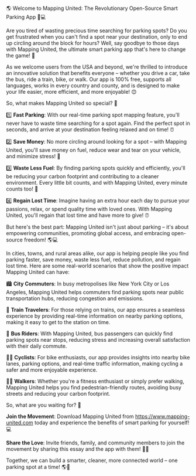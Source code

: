 🌎 Welcome to Mapping United: The Revolutionary Open-Source Smart Parking App 🚗💻

Are you tired of wasting precious time searching for parking spots? Do you get frustrated when you can't find a spot near your destination, only to end up circling around the block for hours? Well, say goodbye to those days with Mapping United, the ultimate smart parking app that's here to change the game! 🚀

As we welcome users from the USA and beyond, we're thrilled to introduce an innovative solution that benefits everyone – whether you drive a car, take the bus, ride a train, bike, or walk. Our app is 100% free, supports all languages, works in every country and county, and is designed to make your life easier, more efficient, and more enjoyable! 😊

So, what makes Mapping United so special? 🤔

1️⃣ **Fast Parking**: With our real-time parking spot mapping feature, you'll never have to waste time searching for a spot again. Find the perfect spot in seconds, and arrive at your destination feeling relaxed and on time! ⏰

2️⃣ **Save Money**: No more circling around looking for a spot – with Mapping United, you'll save money on fuel, reduce wear and tear on your vehicle, and minimize stress! 💸

3️⃣ **Waste Less Fuel**: By finding parking spots quickly and efficiently, you'll be reducing your carbon footprint and contributing to a cleaner environment. Every little bit counts, and with Mapping United, every minute counts too! 🌟

4️⃣ **Regain Lost Time**: Imagine having an extra hour each day to pursue your passions, relax, or spend quality time with loved ones. With Mapping United, you'll regain that lost time and have more to give! ⏰

But here's the best part: Mapping United isn't just about parking – it's about empowering communities, promoting global access, and embracing open-source freedom! 🌎💻

In cities, towns, and rural areas alike, our app is helping people like you find parking faster, save money, waste less fuel, reduce pollution, and regain lost time. Here are some real-world scenarios that show the positive impact Mapping United can have:

🏙️ **City Commuters**: In busy metropolises like New York City or Los Angeles, Mapping United helps commuters find parking spots near public transportation hubs, reducing congestion and emissions.

🚂 **Train Travelers**: For those relying on trains, our app ensures a seamless experience by providing real-time information on nearby parking options, making it easy to get to the station on time.

🚌 **Bus Riders**: With Mapping United, bus passengers can quickly find parking spots near stops, reducing stress and increasing overall satisfaction with their daily commute.

🚴‍♀️ **Cyclists**: For bike enthusiasts, our app provides insights into nearby bike lanes, parking options, and real-time traffic information, making cycling a safer and more enjoyable experience.

🏃‍♂️ **Walkers**: Whether you're a fitness enthusiast or simply prefer walking, Mapping United helps you find pedestrian-friendly routes, avoiding busy streets and reducing your carbon footprint.

So, what are you waiting for? 🤔

**Join the Movement**: Download Mapping United from https://www.mapping-united.com today and experience the benefits of smart parking for yourself! 💻

**Share the Love**: Invite friends, family, and community members to join the movement by sharing this essay and the app with them! 📱👫

Together, we can build a smarter, cleaner, more connected world – one parking spot at a time! 🌎💪